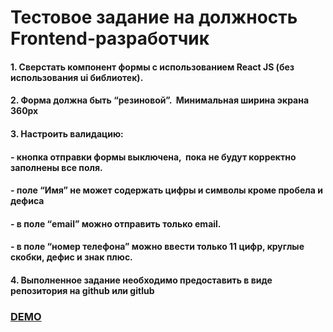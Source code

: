 # Тестовое задание на должность Frontend-разработчик 

#### 1. Сверстать компонент формы с использованием React JS (без использования ui библиотек).
#### 2. Форма должна быть “резиновой”.  Минимальная ширина экрана 360px
#### 3. Настроить валидацию:  
#### - кнопка отправки формы выключена,  пока не будут корректно заполнены все поля. 
#### - поле “Имя” не может содержать цифры и символы кроме пробела и дефиса
#### - в поле “email” можно отправить только email.
#### - в поле “номер телефона” можно ввести только 11 цифр, круглые скобки, дефис и знак плюс.

#### 4. Выполненное задание необходимо предоставить в виде репозитория на github или gitlub

[<h3> DEMO </h3>](https://form-react-js.vercel.app/)
